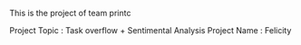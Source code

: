 This is the project of team printc

Project Topic : Task overflow + Sentimental Analysis
Project Name : Felicity

